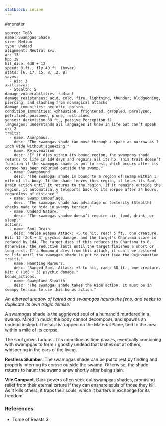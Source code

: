 ```yaml
---
statblock: inline
---
```

 #monster 

```statblock
source: ToB3
name: Swampgas Shade
size: Medium
type: Undead
alignment: Neutral Evil
ac: 13
hp: 39
hit_dice: 6d8 + 12
speed: 0 ft., fly 40 ft. (hover)
stats: [6, 17, 15, 8, 12, 8]
saves:
  - Wis: 3
skillsaves:
  - Stealth: 5
damage_vulnerabilities: radiant
damage_resistances: acid, cold, fire, lightning, thunder; bludgeoning, piercing, and slashing from nonmagical attacks
damage_immunities: necrotic, poison
condition_immunities: exhaustion, frightened, grappled, paralyzed, petrified, poisoned, prone, restrained
senses: darkvision 60 ft., passive Perception 10
languages: understands all languages it knew in life but can’t speak
cr: 2
traits:
  - name: Amorphous.
    desc: "The swampgas shade can move through a space as narrow as 1 inch wide without squeezing."
  - name: Rejuvenation.
    desc: "If it dies within its bound region, the swampgas shade returns to life in 1d4 days and regains all its hp. This trait doesn’t function if the swampgas shade is put to rest, which occurs after its corpse has been reburied outside the swamp."
  - name: Swampbound.
    desc: "The swampgas shade is bound to a region of swamp within 1 mile of its body. If the shade leaves this region, it loses its Soul Drain action until it returns to the region. If it remains outside the region, it automatically teleports back to its corpse after 24 hours, regardless of distance."
  - name: Swamp Camouflage.
    desc: "The swampgas shade has advantage on Dexterity (Stealth) checks made to hide in swampy terrain."
  - name: Undead Nature.
    desc: "The swampgas shadow doesn’t require air, food, drink, or sleep."
actions:
  - name: Soul Drain.
    desc: "Melee Weapon Attack: +5 to hit, reach 5 ft., one creature. Hit: 12 (2d8 + 3) psychic damage, and the target's Charisma score is reduced by 1d4. The target dies if this reduces its Charisma to 0. Otherwise, the reduction lasts until the target finishes a short or long rest. If a Humanoid dies from this attack, it can’t be restored to life until the swampgas shade is put to rest (see the Rejuvenation trait)."
    name: Haunting Murmurs.
    desc: "Ranged Spell Attack: +3 to hit, range 60 ft., one creature. Hit: 8 (1d8 + 3) psychic damage."
bonus_actions:
  - name: Swampland Stealth.
    desc: "The swampgas shade takes the Hide action. It must be in swampy terrain to use this bonus action."
```

_An ethereal shadow of hatred and swampgas haunts the fens, and seeks to duplicate its own tragic demise._

A swampgas shade is the aggrieved soul of a humanoid murdered in a swamp. Mired in muck, the body cannot decompose, and spawns an undead instead. The soul is trapped on the Material Plane, tied to the area within a mile of its corpse.

The soul grows furious at its condition as time passes, eventually combining with swampgas to form a ghostly undead that lashes out at others, whispering in the ears of the living.

**Restless Slumber**. The swampgas shade can be put to rest by finding and properly interring its corpse outside the swamp. Otherwise, the shade returns to haunt the swamp anew shortly after being slain.

**Vile Compact**. Dark powers often seek out swampgas shades, promising relief from their eternal torture if they can ensnare souls of those they kill. As it kills others, it traps their souls, which it barters in exchange for its freedom.

### References

- Tome of Beasts 3
